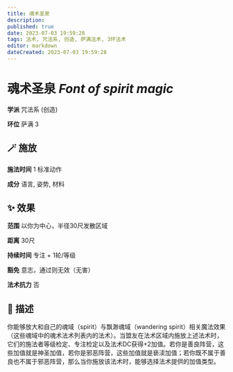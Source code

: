 ```yaml
---
title: 魂术圣泉
description: 
published: true
date: 2023-07-03 19:59:28
tags: 法术, 咒法系, 创造, 萨满法术, 3环法术
editor: markdown
dateCreated: 2023-07-03 19:59:28
---
```


# **魂术圣泉** *Font of spirit magic*

**学派** 咒法系 (创造) 

**环位** 萨满 3

## 🪄 施放

**施法时间** 1 标准动作

**成分** 语言, 姿势, 材料

## ✨ 效果  

**范围** 以你为中心，半径30尺发散区域

**距离** 30尺  

**持续时间** 专注 + 1轮/等级 

**豁免** 意志，通过则无效（无害）

**法术抗力** 否

## 📖 描述

你能够放大和自己的魂域（spirit）与飘渺魂域（wandering spirit）相关魔法效果（这些魂域中的魂术法术列表内的法术）。当盟友在法术区域内施放上述法术时，它们的施法者等级检定、专注检定以及法术DC获得+2加值。若你是善良阵营，这些加值就是神圣加值，若你是邪恶阵营，这些加值就是亵渎加值；若你既不属于善良也不属于邪恶阵营，那么当你施放该法术时，能够选择法术提供的加值类型。
    